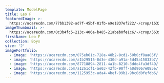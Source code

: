 ```yaml
---
template: ModelPage
title: Leo F
featuredImage: >-
  https://ucarecdn.com/77bb1392-ad7f-45bf-81fb-e9e1837ef222/-/crop/1632x992/0,180/-/preview/
imageThumbnail: >-
  https://ucarecdn.com/0c3b4fc5-213c-406a-b485-21abeb0fe1c6/-/crop/563x726/523,319/-/preview/
firstName: Leo F
collection: Boys
size: '2'
imagePortfolio:
  - image: 'https://ucarecdn.com/075eb61c-728a-48b2-8cd1-50b0cf8aa85f/'
  - image: 'https://ucarecdn.com/a1b29515-0d3e-430d-a91a-5d45a15833b7/'
  - image: 'https://ucarecdn.com/87718894-2811-4a1b-8210-3dde4fa3df49/'
  - image: 'https://ucarecdn.com/a1261cf1-ae03-42fb-90ff-a0d9067e085e/'
  - image: 'https://ucarecdn.com/1125953c-ada4-4bef-99b1-9bc0d0fefdb6/'
---
```


